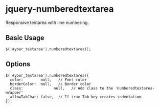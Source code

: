 # jquery-numberedtextarea
Responsive textarea with line numbering.

## Basic Usage
```
$('#your_textarea').numberedtextarea();
```

## Options
```
$('#your_textarea').numberedtextarea({
  color:        null,   // Font color
  borderColor:	null,   // Border color
  class:			  null,   // Add class to the 'numberedtextarea-wrapper'
  allowTabChar: false,  // If true Tab key creates indentation
});
```
